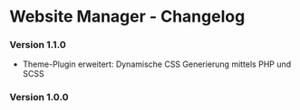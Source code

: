 Website Manager - Changelog
===========================

### Version 1.1.0

* Theme-Plugin erweitert: Dynamische CSS Generierung mittels PHP und SCSS

### Version 1.0.0



